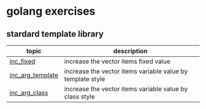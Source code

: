 # golang exercises

## stardard template library
|topic|description|
|----|----|
|[inc_fixed](./std/vector-item-inc/inc_fixed.cpp)|increase the vector items fixed value|
|[inc_arg_template](./std/vector-item-inc/inc_arg_template.cpp)|increase the vector items variable value by template style|
|[inc_arg_class](./std/vector-item-inc/inc_arg_class.cpp)|increase the vector items variable value by class style|

